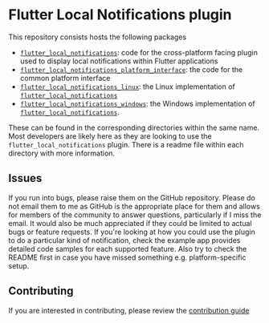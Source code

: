 # Flutter Local Notifications plugin

This repository consists hosts the following packages

- [`flutter_local_notifications`](https://github.com/MaikuB/flutter_local_notifications/tree/master/flutter_local_notifications): code for the cross-platform facing plugin used to display local notifications within Flutter applications
- [`flutter_local_notifications_platform_interface`](https://github.com/MaikuB/flutter_local_notifications/tree/master/flutter_local_notifications_platform_interface): the code for the common platform interface
- [`flutter_local_notifications_linux`](https://github.com/MaikuB/flutter_local_notifications/tree/master/flutter_local_notifications_linux): the Linux implementation of [`flutter_local_notifications`](https://pub.dev/packages/flutter_local_notifications)
- [`flutter_local_notifications_windows`](https://github.com/MaikuB/flutter_local_notifications/tree/master/flutter_local_notifications_windows): the Windows implementation of [`flutter_local_notifications`](https://pub.dev/packages/flutter_local_notifications).

These can be found in the corresponding directories within the same name. Most developers are likely here as they are looking to use the `flutter_local_notifications` plugin. There is a readme file within each directory with more information.

## Issues

If you run into bugs, please raise them on the GitHub repository. Please do not email them to me as GitHub is the appropriate place for them and allows for members of the community to answer questions, particularly if I miss the email. It would also be much appreciated if they could be limited to actual bugs or feature requests. If you're looking at how you could use the plugin to do a particular kind of notification, check the example app provides detailed code samples for each supported feature. Also try to check the README first in case you have missed something e.g. platform-specific setup.

## Contributing

If you are interested in contributing, please review the [contribution guide](https://github.com/MaikuB/flutter_local_notifications/blob/master/CONTRIBUTING.md)


